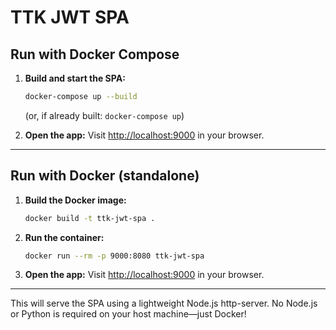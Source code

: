 # TTK JWT SPA

## Run with Docker Compose

1. **Build and start the SPA:**
   ```sh
   docker-compose up --build
   ```
   (or, if already built: `docker-compose up`)

2. **Open the app:**
   Visit [http://localhost:9000](http://localhost:9000) in your browser.

---

## Run with Docker (standalone)

1. **Build the Docker image:**
   ```sh
   docker build -t ttk-jwt-spa .
   ```

2. **Run the container:**
   ```sh
   docker run --rm -p 9000:8080 ttk-jwt-spa
   ```

3. **Open the app:**
   Visit [http://localhost:9000](http://localhost:9000) in your browser.

---

This will serve the SPA using a lightweight Node.js http-server. No Node.js or Python is required on your host machine—just Docker!